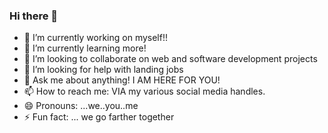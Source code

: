 ### Hi there 👋

- 🔭 I’m currently working on myself!!
- 🌱 I’m currently learning more!
- 👯 I’m looking to collaborate on web and software development projects
- 🤔 I’m looking for help with landing jobs
- 💬 Ask me about anything! I AM HERE FOR YOU!
- 📫 How to reach me: VIA my various social media handles.
- 😄 Pronouns: ...we..you..me
- ⚡ Fun fact: ... we go farther together
